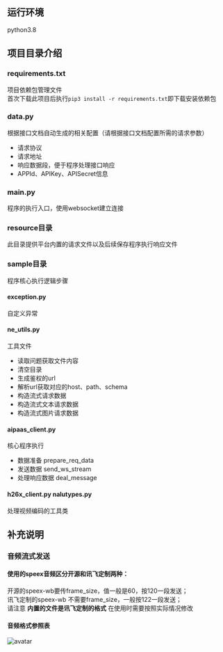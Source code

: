 ## 运行环境
python3.8
## 项目目录介绍
### requirements.txt
项目依赖包管理文件<br>
首次下载此项目后执行`pip3 install -r requirements.txt`即下载安装依赖包

### data.py
根据接口文档自动生成的相关配置（请根据接口文档配置所需的请求参数）
- 请求协议
- 请求地址
- 响应数据段，便于程序处理接口响应
- APPId、APIKey、APISecret信息

### main.py
程序的执行入口，使用websocket建立连接

### resource目录
此目录提供平台内置的请求文件以及后续保存程序执行响应文件

### sample目录
程序核心执行逻辑步骤

#### exception.py
自定义异常

#### ne_utils.py
工具文件 
- 读取问题获取文件内容
- 清空目录
- 生成鉴权的url
- 解析url获取对应的host、path、schema
- 构造流式请求数据
- 构造流式文本请求数据
- 构造流式图片请求数据

#### aipaas_client.py
核心程序执行
- 数据准备 prepare_req_data
- 发送数据 send_ws_stream
- 处理响应数据 deal_message

#### h26x_client.py nalutypes.py
处理视频编码的工具类

## 补充说明
### 音频流式发送
#### 使用的speex音频区分开源和讯飞定制两种：
开源的speex-wb要传frame_size，值一般是60，按120一段发送；<br>
讯飞定制的speex-wb 不需要frame_size，一般按122一段发送；<br> 
请注意 **内置的文件是讯飞定制的格式** 在使用时需要按照实际情况修改
#### 音频格式参照表
![avatar](./resource/input/image/音频格式对照表.png)
